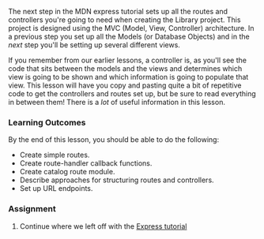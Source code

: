 The next step in the MDN express tutorial sets up all the routes and controllers you're going to need when creating the Library project. This project is designed using the MVC (Model, View, Controller) architecture. In a previous step you set up all the Models (or Database Objects) and in the _next_ step you'll be setting up several different views.

If you remember from our earlier lessons, a controller is, as you'll see the code that sits between the models and the views and determines which view is going to be shown and which information is going to populate that view. This lesson will have you copy and pasting quite a bit of repetitive code to get the controllers and routes set up, but be sure to read everything in between them!  There is a _lot_ of useful information in this lesson.

### Learning Outcomes
By the end of this lesson, you should be able to do the following:
- Create simple routes.
- Create route-handler callback functions.
- Create catalog route module.
- Describe approaches for structuring routes and controllers.
- Set up URL endpoints.

### Assignment

<div class="lesson-content__panel" markdown="1">

1. Continue where we left off with the [Express tutorial](https://developer.mozilla.org/en-US/docs/Learn/Server-side/Express_Nodejs/routes)
</div>


